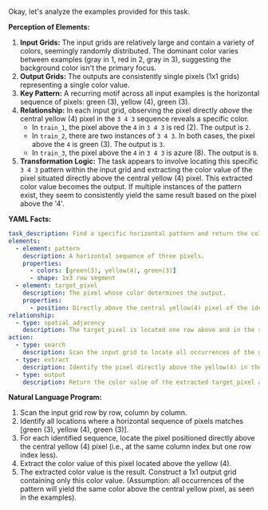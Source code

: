Okay, let's analyze the examples provided for this task.

**Perception of Elements:**

1.  **Input Grids:** The input grids are relatively large and contain a variety of colors, seemingly randomly distributed. The dominant color varies between examples (gray in 1, red in 2, gray in 3), suggesting the background color isn't the primary focus.
2.  **Output Grids:** The outputs are consistently single pixels (1x1 grids) representing a single color value.
3.  **Key Pattern:** A recurring motif across all input examples is the horizontal sequence of pixels: green (3), yellow (4), green (3).
4.  **Relationship:** In each input grid, observing the pixel directly *above* the central yellow (4) pixel in the `3 4 3` sequence reveals a specific color.
    *   In `train_1`, the pixel above the `4` in `3 4 3` is red (2). The output is `2`.
    *   In `train_2`, there are two instances of `3 4 3`. In both cases, the pixel above the `4` is green (3). The output is `3`.
    *   In `train_3`, the pixel above the `4` in `3 4 3` is azure (8). The output is `8`.
5.  **Transformation Logic:** The task appears to involve locating this specific `3 4 3` pattern within the input grid and extracting the color value of the pixel situated directly above the central yellow (4) pixel. This extracted color value becomes the output. If multiple instances of the pattern exist, they seem to consistently yield the same result based on the pixel above the '4'.

**YAML Facts:**


```yaml
task_description: Find a specific horizontal pattern and return the color of the pixel above its center.
elements:
  - element: pattern
    description: A horizontal sequence of three pixels.
    properties:
      - colors: [green(3), yellow(4), green(3)]
      - shape: 1x3 row segment
  - element: target_pixel
    description: The pixel whose color determines the output.
    properties:
      - position: Directly above the central yellow(4) pixel of the identified pattern.
relationship:
  - type: spatial_adjacency
    description: The target_pixel is located one row above and in the same column as the yellow(4) pixel within the green(3)-yellow(4)-green(3) pattern.
action:
  - type: search
    description: Scan the input grid to locate all occurrences of the green(3)-yellow(4)-green(3) pattern.
  - type: extract
    description: Identify the pixel directly above the yellow(4) in the found pattern(s).
  - type: output
    description: Return the color value of the extracted target_pixel as a 1x1 grid.
```


**Natural Language Program:**

1.  Scan the input grid row by row, column by column.
2.  Identify all locations where a horizontal sequence of pixels matches [green (3), yellow (4), green (3)].
3.  For each identified sequence, locate the pixel positioned directly above the central yellow (4) pixel (i.e., at the same column index but one row index less).
4.  Extract the color value of this pixel located above the yellow (4).
5.  The extracted color value is the result. Construct a 1x1 output grid containing only this color value. (Assumption: all occurrences of the pattern will yield the same color above the central yellow pixel, as seen in the examples).